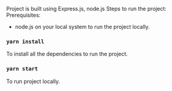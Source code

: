 Project is built using Express.js, node.js
Steps to run the project:
Prerequisites:
* node.js on your local system to run the project locally.
### `yarn install`
To install all the dependencies to run the project.

### `yarn start`
To run project locally.
